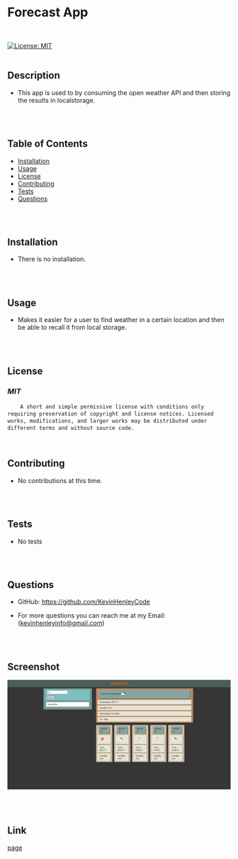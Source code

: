 # Forecast App
<br>

[![License: MIT](https://img.shields.io/badge/License-MIT-yellow.svg)](https://opensource.org/licenses/MIT)
<br>
<br>

## **Description**
* This app is used to by consuming the open weather API and then storing the results in localstorage.
<br>
<br>

## **Table of Contents**
- [Installation](#Installation) <br>
- [Usage](#Usage) <br>
- [License](#License) <br>
- [Contributing](#Contributing) <br>
- [Tests](#Tests) <br>
- [Questions](#Questions) <br>
<br>
<br>

## **Installation**
* There is no installation.
<br>
<br>

## **Usage**
* Makes it easier for a user to find weather in a certain location and then be able to recall it from local storage.
<br>
<br>

## **License**
### *MIT* <br>
        A short and simple permissive license with conditions only requiring preservation of copyright and license notices. Licensed works, modifications, and larger works may be distributed under different terms and without source code.
<br>

## **Contributing**
* No contributions at this time.
<br>
<br>

## **Tests**
    
* No tests
<br>
<br>

## **Questions**
* GitHub: https://github.com/KevinHenleyCode

* For more questions you can reach me at my Email:(kevinhenleyinfo@gmail.com)

<br>
<br>

## Screenshot
![screenshot](assets/images/Screenshot.png)

<br>
<br>

## Link
[page](https://kevinhenleycode.github.io/Forecast-App/)